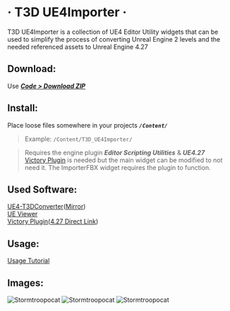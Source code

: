 # &middot; T3D UE4Importer &middot;


T3D UE4Importer is a collection of UE4 Editor Utility widgets that can be used to simplify the process of converting Unreal Engine 2 levels and the needed referenced assets to Unreal Engine 4.27

## Download:

Use __*[Code > Download ZIP](https://github.com/RareKiwi/T3D_UE4Importer/archive/refs/heads/main.zip)*__

## Install:

Place loose files somewhere in your projects __*`/Content/`*__

> Example: `/Content/T3D_UE4Importer/`

> Requires the engine plugin __*Editor Scripting Utilities*__ & __*UE4.27*__  
[Victory Plugin](https://forums.unrealengine.com/t/39-ramas-extra-blueprint-nodes-for-you-as-a-plugin-no-c-required/3448) is needed but the main widget can be modified to not need it. The ImporterFBX widget requires the plugin to function.



## Used Software:

[UE4-T3DConverter](https://forums.unrealengine.com/t/tool-ue4-t3d-converter-for-bsp-brushes/4057)([Mirror](https://drive.google.com/uc?id=1JA8__aWtyCOZEmQXkwmSCT_SESt6y0At&export=download))  
[UE Viewer](https://www.gildor.org/en/projects/umodel#files)  
[Victory Plugin](https://forums.unrealengine.com/t/39-ramas-extra-blueprint-nodes-for-you-as-a-plugin-no-c-required/3448)([4.27 Direct Link](https://www.mediafire.com/file/1snjjuxuoqs6b4g/VictoryPlugin27.zip/file))

## Usage:

[Usage Tutorial](../../wiki/Usage-Tutorial)

## Images:

![Stormtroopocat](https://imgur.com/g5rgkG6.png "EUW_T3D_ActorImporter") ![Stormtroopocat](https://imgur.com/pA5uREG.png "EUW_LightHelper") ![Stormtroopocat](https://imgur.com/Vf9AKkZ.png "EUW_ImportFBX")
